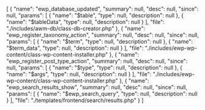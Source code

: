 [
    {
        "name": "ewp_database_updated",
        "summary": null,
        "desc": null,
        "since": null,
        "params": [
            {
                "name": "$table",
                "type": null,
                "description": null
            },
            {
                "name": "$tableData",
                "type": null,
                "description": null
            }
        ],
        "file": ".\/includes\/awm-db\/class-db-creator.php"
    },
    {
        "name": "ewp_register_taxonomy_action",
        "summary": null,
        "desc": null,
        "since": null,
        "params": [
            {
                "name": "$term",
                "type": null,
                "description": null
            },
            {
                "name": "$term_data",
                "type": null,
                "description": null
            }
        ],
        "file": ".\/includes\/ewp-wp-content\/class-wp-content-installer.php"
    },
    {
        "name": "ewp_register_post_type_action",
        "summary": null,
        "desc": null,
        "since": null,
        "params": [
            {
                "name": "$type",
                "type": null,
                "description": null
            },
            {
                "name": "$args",
                "type": null,
                "description": null
            }
        ],
        "file": ".\/includes\/ewp-wp-content\/class-wp-content-installer.php"
    },
    {
        "name": "ewp_search_results_show",
        "summary": null,
        "desc": null,
        "since": null,
        "params": [
            {
                "name": "$ewp_search_query",
                "type": null,
                "description": null
            }
        ],
        "file": ".\/templates\/frontend\/search\/results.php"
    }
]
